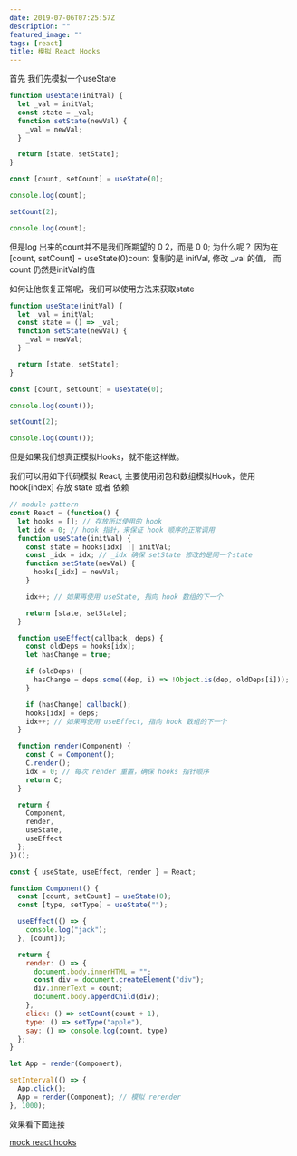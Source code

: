 ```yaml
---
date: 2019-07-06T07:25:57Z
description: ""
featured_image: ""
tags: [react]
title: 模拟 React Hooks
---
```

首先 我们先模拟一个useState

```js
function useState(initVal) {
  let _val = initVal;
  const state = _val;
  function setState(newVal) {
    _val = newVal;
  }

  return [state, setState];
}

const [count, setCount] = useState(0);

console.log(count);

setCount(2);

console.log(count);
```

但是log 出来的count并不是我们所期望的 0 2，而是 0 0; 为什么呢？ 因为在[count, setCount] = useState(0)count 复制的是 initVal, 修改 _val 的值， 而 count 仍然是initVal的值

如何让他恢复正常呢，我们可以使用方法来获取state

```js
function useState(initVal) {
  let _val = initVal;
  const state = () => _val;
  function setState(newVal) {
    _val = newVal;
  }

  return [state, setState];
}

const [count, setCount] = useState(0);

console.log(count());

setCount(2);

console.log(count());
```

但是如果我们想真正模拟Hooks，就不能这样做。

我们可以用如下代码模拟 React, 主要使用闭包和数组模拟Hook，使用 hook[index] 存放 state 或者 依赖

```js
// module pattern
const React = (function() {
  let hooks = []; // 存放所以使用的 hook
  let idx = 0; // hook 指针，来保证 hook 顺序的正常调用
  function useState(initVal) {
    const state = hooks[idx] || initVal;
    const _idx = idx; // _idx 确保 setState 修改的是同一个state 
    function setState(newVal) {
      hooks[_idx] = newVal;
    }

    idx++; // 如果再使用 useState, 指向 hook 数组的下一个

    return [state, setState];
  }

  function useEffect(callback, deps) {
    const oldDeps = hooks[idx];
    let hasChange = true;

    if (oldDeps) {
      hasChange = deps.some((dep, i) => !Object.is(dep, oldDeps[i]));
    }

    if (hasChange) callback();
    hooks[idx] = deps;
    idx++; // 如果再使用 useEffect, 指向 hook 数组的下一个
  }

  function render(Component) {
    const C = Component();
    C.render();
    idx = 0; // 每次 render 重置，确保 hooks 指针顺序
    return C;
  }

  return {
    Component,
    render,
    useState,
    useEffect
  };
})();

const { useState, useEffect, render } = React;

function Component() {
  const [count, setCount] = useState(0);
  const [type, setType] = useState("");

  useEffect(() => {
    console.log("jack");
  }, [count]);

  return {
    render: () => {
      document.body.innerHTML = "";
      const div = document.createElement("div");
      div.innerText = count;
      document.body.appendChild(div);
    },
    click: () => setCount(count + 1),
    type: () => setType("apple"),
    say: () => console.log(count, type)
  };
}

let App = render(Component);

setInterval(() => {
  App.click();
  App = render(Component); // 模拟 rerender
}, 1000);
```

效果看下面连接

[mock react hooks](https://codesandbox.io/s/mock-react-hooks-97zzh)
